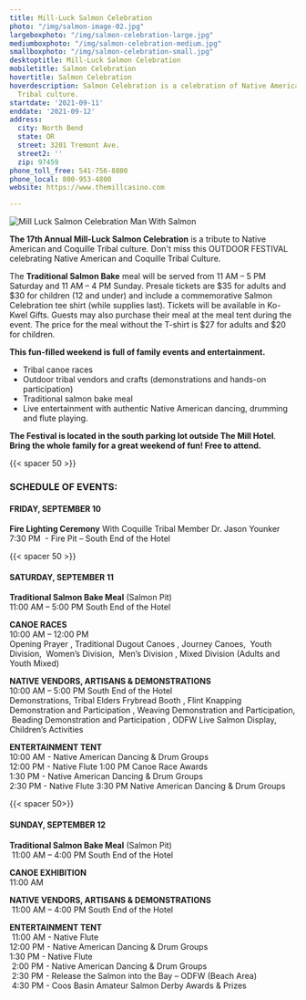 ```yaml
---
title: Mill-Luck Salmon Celebration
photo: "/img/salmon-image-02.jpg"
largeboxphoto: "/img/salmon-celebration-large.jpg"
mediumboxphoto: "/img/salmon-celebration-medium.jpg"
smallboxphoto: "/img/salmon-celebration-small.jpg"
desktoptitle: Mill-Luck Salmon Celebration
mobiletitle: Salmon Celebration
hovertitle: Salmon Celebration
hoverdescription: Salmon Celebration is a celebration of Native American and Coquille
  Tribal culture.
startdate: '2021-09-11'
enddate: '2021-09-12'
address:
  city: North Bend
  state: OR
  street: 3201 Tremont Ave.
  street2: ''
  zip: 97459
phone_toll_free: 541-756-8800
phone_local: 800-953-4800
website: https://www.themillcasino.com

---
```

![Mill Luck Salmon Celebration Man With Salmon](/img/salmon-celebration-medium.jpg)

**The 17th Annual Mill-Luck Salmon Celebration** is a tribute to Native American and Coquille Tribal culture. Don't miss this OUTDOOR FESTIVAL celebrating Native American and Coquille Tribal Culture.  

The **Traditional Salmon Bake** meal will be served from 11 AM – 5 PM Saturday and 11 AM – 4 PM Sunday. Presale tickets are $35 for adults and $30 for children (12 and under) and include a commemorative Salmon Celebration tee shirt (while supplies last). Tickets will be available in Ko-Kwel Gifts. Guests may also purchase their meal at the meal tent during the event. The price for the meal without the T-shirt is $27 for adults and $20 for children.  

**This fun-filled weekend is full of family events and entertainment.**  

* Tribal canoe races 
* Outdoor tribal vendors and crafts (demonstrations and hands-on participation) 
* Traditional salmon bake meal 
* Live entertainment with authentic Native American dancing, drumming and flute playing.  

**The Festival is located in the south parking lot outside The Mill Hotel**. **Bring the whole family for a great weekend of fun! Free to attend.**

{{< spacer 50 >}}

### SCHEDULE OF EVENTS:

#### **FRIDAY, SEPTEMBER 10**  

**Fire Lighting Ceremony** With Coquille Tribal Member Dr. Jason Younker   
7:30 PM  - Fire Pit – South End of the Hotel

{{< spacer 50 >}}

#### **SATURDAY, SEPTEMBER 11**

**Traditional Salmon Bake Meal** (Salmon Pit)   
11:00 AM – 5:00 PM South End of the Hotel

**CANOE RACES**   
10:00 AM – 12:00 PM   
Opening Prayer , Traditional Dugout Canoes , Journey Canoes,  Youth Division,  Women’s Division,  Men’s Division , Mixed Division (Adults and Youth Mixed)

**NATIVE VENDORS, ARTISANS & DEMONSTRATIONS**   
10:00 AM – 5:00 PM South End of the Hotel   
Demonstrations, Tribal Elders Frybread Booth , Flint Knapping Demonstration and Participation , Weaving Demonstration and Participation,  Beading Demonstration and Participation , ODFW Live Salmon Display, Children’s Activities

**ENTERTAINMENT TENT**   
10:00 AM - Native American Dancing & Drum Groups   
12:00 PM - Native Flute 1:00 PM Canoe Race Awards  
1:30 PM - Native American Dancing & Drum Groups  
2:30 PM - Native Flute 3:30 PM Native American Dancing & Drum Groups

{{< spacer 50>}}

#### **SUNDAY, SEPTEMBER 12** 

**Traditional Salmon Bake Meal** (Salmon Pit)  
 11:00 AM – 4:00 PM South End of the Hotel

**CANOE EXHIBITION**   
11:00 AM  

**NATIVE VENDORS, ARTISANS & DEMONSTRATIONS**  
 11:00 AM – 4:00 PM South End of the Hotel

**ENTERTAINMENT TENT**  
 11:00 AM - Native Flute   
12:00 PM - Native American Dancing & Drum Groups   
1:30 PM - Native Flute  
 2:00 PM - Native American Dancing & Drum Groups  
 2:30 PM - Release the Salmon into the Bay – ODFW (Beach Area)  
 4:30 PM - Coos Basin Amateur Salmon Derby Awards & Prizes